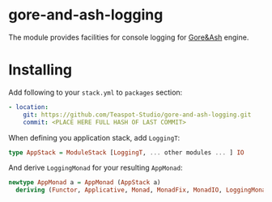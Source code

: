 gore-and-ash-logging
====================

The module provides facilities for console logging for [Gore&Ash](https://github.com/Teaspot-Studio/gore-and-ash) engine.

Installing
==========

Add following to your `stack.yml` to `packages` section:
```yaml
- location:
    git: https://github.com/Teaspot-Studio/gore-and-ash-logging.git
    commit: <PLACE HERE FULL HASH OF LAST COMMIT> 
```

When defining you application stack, add `LoggingT`:
``` haskell
type AppStack = ModuleStack [LoggingT, ... other modules ... ] IO
```

And derive `LoggingMonad` for your resulting `AppMonad`:
``` haskell
newtype AppMonad a = AppMonad (AppStack a)
  deriving (Functor, Applicative, Monad, MonadFix, MonadIO, LoggingMonad)
```